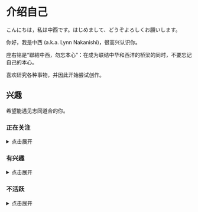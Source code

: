 # 介绍自己

こんにちは，私は中西です。はじめまして、どうぞよろしくお願いします。

你好，我是中西 (a.k.a. Lynn Nakanishi)，很高兴认识你。

座右铭是“聯結中西，勿忘本心”：在成为联结中华和西洋的桥梁的同时，不要忘记自己的本心。

喜欢研究各种事物，并因此开始尝试创作。

## 兴趣

希望能遇见志同道合的你。

### 正在关注
<details>
<summary>点击展开</summary>

#### 日本偶像

 - 偶像大师系列
    - 偶像大师（アイドルマスター、THE iDOLM@STER）
    - 偶像大师 灰姑娘女孩（アイドルマスター シンデレラガールズ、THE iDOLM@STER CINDERELLA GIRLS）
    - 偶像大师 百万现场！（アイドルマスター ミリオンライブ!、THE iDOLM@STER MILLION LIVE!）
 - LoveLive!系列
    - μ's

#### 计算机
 - GNU/Linux
 - 自由软件
 - 编程语言
    - C/C++
    - Python
    - JavaScript
 - 标记语言
    - HTML
    - CSS
    - Markdown
 - 3D建模
    - Blender
    - Cinema 4D

#### 音乐
 - 流派
    - J-Pop
    - Pop Rock
    - Indle Pop
    - New Wave
    - City Pop
    - EDM
 - 歌手
    - 三森すずこ
    - 今井麻美
    - 中森明菜
    - iri
    - 仮谷せいら
    - あいみょん
    - 大比良瑞希
    - 別野加奈
    - 辻诗音
    - 安田レイ
 - 乐手
    - 西本りみ
 - 乐队 / 组合
    - サカナクション
    - 765THEATER ALLSTARS
    - μ's
    - 放課後ティータイム
    - Galileo Galilei→BBHF
    - きのこ帝国
    - スピッツ
    - NONA REEVES
    - Awesome City Club
    - SPiCYSOL
    - back number
    - ORESAMA
    - 水曜日のカンパネラ
    - ずっと真夜中でいいのに。
    - ヨルシカ
    - YOASOBI
    - Indigo La End & DADARAY & ゲスの極み乙女。
    - パソコン音楽クラブ

#### 语言文字
 - 汉藏语系
    - 现代标准汉语
    - 官话
    - 粤语
 - 日本－琉球语系
    - 日语
 - 印欧语系
    - 英语
    - 德语
    - 俄语
    - 法语
 - 语言学及应用语言学
 - 汉语言文字学
 - 字体排印及字体设计

#### 游戏
 - FPS
    - 反恐精英：全球攻势（Counter-Strike: Global Offensive）
    - 叛乱：沙漠风暴（Insurgency: Sandstorm）
    - 泰坦陨落2（Titanfall 2）
 - 音乐节奏
    - 偶像大师 星耀季节（アイドルマスター スターリットシーズン、THE iDOLM@STER Starlit Season）
    - 偶像大师 星光舞台（アイドルマスター ステラステージ、THE iDOLM@STER Stalla Stage）
    - 偶像大师 白金星光（アイドルマスター プラチナスターズ、THE iDOLM@STER PLATINUM STARS）
    - 偶像大师 全力以赴（アイドルマスター ワンフォーオール、THE iDOLM@STER ONE FOR ALL）
    - 偶像大师 闪耀祭典（アイドルマスター シャイニーフェスタ、THE iDOLM@STER SHINY FESTA）
    - 偶像大师 百万现场！ 剧场时光（アイドルマスター ミリオンライブ！ シアターデイズ、THE iDOLM@STER MILLION LIVE! THEATER DAYS）
    - 偶像大师 灰姑娘女孩 星光舞台（アイドルマスター シンデレラガールズ スターライトステージ、THE iDOLM@STER CINDERELLA GIRLS STARLIGHT STAGE）
    - LoveLive! 学园偶像祭（ラブライブ！スクールアイドルフェスティバル、LoveLive! School iDOL festival）
    - LoveLive! 学园偶像祭 群星闪耀（ラブライブ！スクールアイドルフェスティバル ALL STARS、LoveLive! School iDOL festival All Stars）
    - BanG Dream！少女乐团派对（バンドリ！ ガールズバンドパーティ！、BanG Dream！Girls Band Party）
    - 歌之超时空要塞（歌マクロス スマホDeカルチャー）
    - 狂热节拍（ビートマニア、Beatmania）系列
    - 音律炫动（サウンド ボルテックス、SOUND VOLTEX）系列
    - 乐动魔方（ユビート、jubeat）系列
    - 舞萌（マイマイ、maimai）系列
    - 太鼓达人（太鼓の達人、Taiko no Tatsujin）系列
    - Cytus II
    - Arcaea
    - VOEZ
    - Dynamix
    - Phigros
    - D4DJ Groovy Mix
 - 驾驶
    - 湾岸Mid-Night Maximum Tune系列
    - 头文字D Arcade Stage系列
    - 极限竞速：地平线4（Forza Horizon 4）
    - 极限竞速：地平线3（Forza Horizon 3）
    - 极限竞速6：巅峰（Forza Motorsport 6: Apex）
    - 极品飞车（Need For Speed）
    - 极品飞车：最高通缉（Need For Speed: Most Wanted）
    - 极品飞车：复仇（Need for Speed: Payback）
    - 飙酷车神2（The Crew 2）
    - 欧洲卡车模拟2（Euro Truck Simulator 2）
 - 其他
    - 偶像大师 POPLINKS（アイドルマスター ポップリンクス、THE iDOLM@STER POPLINKS）
    - 偶像大师 闪耀色彩（アイドルマスター シャイニーカラーズ、THE iDOLM@STER SHINY COLORS）
    - 偶像大师 灰姑娘女孩（アイドルマスター シンデレラガールズ、THE iDOLM@STER CINDERELLA GIRLS）
    - 偶像大师 百万现场！（アイドルマスター ミリオンライブ!、THE iDOLM@STER MILLION LIVE!）
    - VA-11 Hall-A：赛博朋克酒保行动（VA-11 Hall-A: Cyberpunk Bartender Action）
    - 城市：天际线（Cities: Skylines）
    - 无人深空（No Man's Sky）
    - 异星旅人（ASTRONEER）
    - 微软模拟飞行（Microsoft Flight Simulator）

#### 运输
 - 轨道交通
    - 铁路及高速铁路
    - 地铁
    - 轻轨
    - 有轨电车
 - 汽车

#### 电子
 - Sony
 - Android
 - 摄影
 - 业余无线电
</details>

### 有兴趣
<details>
<summary>点击展开</summary>

 - 超时空要塞系列
 - 少女☆歌剧 Revue Starlight系列
 - Wake Up Girls!
 - 偶像活动！系列
 - 美妙系列
 - 秋元康
 </details>

### 不活跃
<details>
<summary>点击展开</summary>

 - VOCALOID系列
 - 东方Project系列
 - 阳炎Project系列
 - 天朝铁道少女
 - 轻音少女
</details>